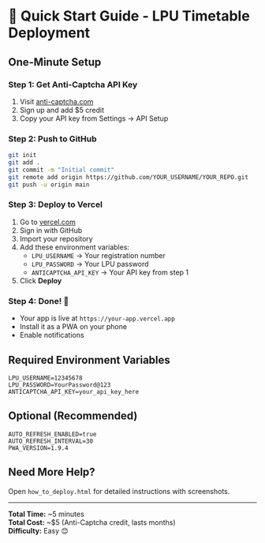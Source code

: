 # 🚀 Quick Start Guide - LPU Timetable Deployment

## One-Minute Setup

### Step 1: Get Anti-Captcha API Key
1. Visit [anti-captcha.com](https://anti-captcha.com)
2. Sign up and add $5 credit
3. Copy your API key from Settings → API Setup

### Step 2: Push to GitHub
```bash
git init
git add .
git commit -m "Initial commit"
git remote add origin https://github.com/YOUR_USERNAME/YOUR_REPO.git
git push -u origin main
```

### Step 3: Deploy to Vercel
1. Go to [vercel.com](https://vercel.com)
2. Sign in with GitHub
3. Import your repository
4. Add these environment variables:
   - `LPU_USERNAME` → Your registration number
   - `LPU_PASSWORD` → Your LPU password
   - `ANTICAPTCHA_API_KEY` → Your API key from step 1
5. Click **Deploy**

### Step 4: Done! 🎉
- Your app is live at `https://your-app.vercel.app`
- Install it as a PWA on your phone
- Enable notifications

## Required Environment Variables

```env
LPU_USERNAME=12345678
LPU_PASSWORD=YourPassword@123
ANTICAPTCHA_API_KEY=your_api_key_here
```

## Optional (Recommended)

```env
AUTO_REFRESH_ENABLED=true
AUTO_REFRESH_INTERVAL=30
PWA_VERSION=1.9.4
```

## Need More Help?

Open `how_to_deploy.html` for detailed instructions with screenshots.

---

**Total Time:** ~5 minutes  
**Total Cost:** ~$5 (Anti-Captcha credit, lasts months)  
**Difficulty:** Easy 😊

